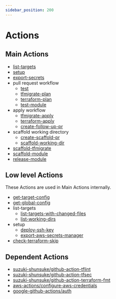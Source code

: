 ```yaml
---
sidebar_position: 200
---
```


# Actions

## Main Actions

* [list-targets](list-targets.md)
* [setup](setup.md)
* [export-secrets](export-secrets.md)
* pull request workflow
  * [test](test.md)
  * [tfmigrate-plan](tfmigrate-plan.md)
  * [terraform-plan](terraform-plan.md)
  * [test-module](test-module.md)
* apply workflow
  * [tfmigrate-apply](tfmigrate-apply.md)
  * [terraform-apply](terraform-apply.md)
  * [create-follow-up-pr](create-follow-up-pr.md)
* scaffold working directory
  * [create-scaffold-pr](create-scaffold-pr.md)
  * [scaffold-working-dir](scaffold-working-dir.md)
* [scaffold-tfmigrate](scaffold-tfmigrate.md)
* [scaffold-module](scaffold-module.md)
* [release-module](release-module.md)

## Low level Actions

These Actions are used in Main Actions internally.

* [get-target-config](get-target-config.md)
* [get-global-config](get-global-config.md)
* list-targets
  * [list-targets-with-changed-files](list-targets-with-changed-files.md)
  * [list-working-dirs](list-working-dirs.md)
* setup
  * [deploy-ssh-key](deploy-ssh-key.md)
  * [export-aws-secrets-manager](export-aws-secrets-manager.md)
* [check-terraform-skip](check-terraform-skip.md)

## Dependent Actions

* [suzuki-shunsuke/github-action-tflint](https://github.com/suzuki-shunsuke/github-action-tflint)
* [suzuki-shunsuke/github-action-tfsec](https://github.com/suzuki-shunsuke/github-action-tfsec)
* [suzuki-shunsuke/github-action-terraform-fmt](https://github.com/suzuki-shunsuke/github-action-terraform-fmt)
* [aws-actions/configure-aws-credentials](https://github.com/aws-actions/configure-aws-credentials)
* [google-github-actions/auth](https://github.com/google-github-actions/auth)
